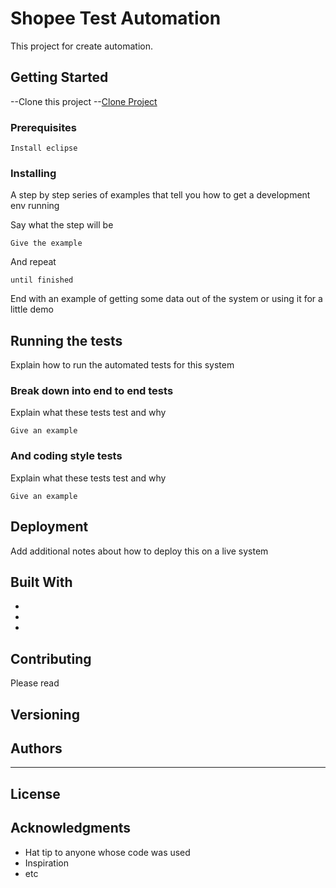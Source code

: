 # Shopee Test Automation

This project for create automation.

## Getting Started

--Clone this project
--[Clone Project](https://github.com/rahmandarmawan21/ShopeeTest.git)

### Prerequisites

```
Install eclipse
```

### Installing

A step by step series of examples that tell you how to get a development env running

Say what the step will be

```
Give the example
```

And repeat

```
until finished
```

End with an example of getting some data out of the system or using it for a little demo

## Running the tests

Explain how to run the automated tests for this system

### Break down into end to end tests

Explain what these tests test and why

```
Give an example
```

### And coding style tests

Explain what these tests test and why

```
Give an example
```

## Deployment

Add additional notes about how to deploy this on a live system

## Built With

* 
* 
* 

## Contributing

Please read 

## Versioning

 

## Authors

* **


## License



## Acknowledgments

* Hat tip to anyone whose code was used
* Inspiration
* etc
